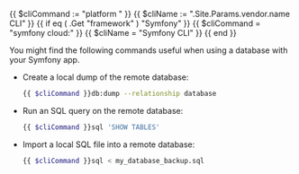 {{ $cliCommand := "platform " }}
{{ $cliName := ".Site.Params.vendor.name CLI" }}
{{ if eq ( .Get "framework" ) "Symfony" }}
  {{ $cliCommand = "symfony cloud:" }}
  {{ $cliName = "Symfony CLI" }}
{{ end }}

You might find the following commands useful when using a database with your Symfony app.

-   Create a local dump of the remote database:

    ```bash
    {{ $cliCommand }}db:dump --relationship database
    ```

-   Run an SQL query on the remote database:

    ```bash
    {{ $cliCommand }}sql 'SHOW TABLES'
    ```

-   Import a local SQL file into a remote database:

    ```bash
    {{ $cliCommand }}sql < my_database_backup.sql
    ```
